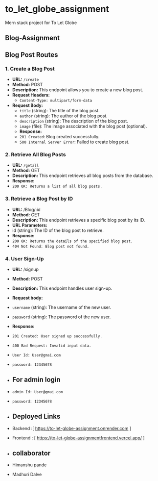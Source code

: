 # to_let_globe_assignment
Mern stack project for To Let Globe

## Blog-Assignment

## Blog Post Routes

### 1. Create a Blog Post

- **URL:** `/create`
- **Method:** POST
- **Description:** This endpoint allows you to create a new blog post.
- **Request Headers:**
  - `Content-Type: multipart/form-data`
- **Request Body:**
  - `title` (string): The title of the blog post.
  - `author` (string): The author of the blog post.
  - `description` (string): The description of the blog post.
  - `image` (file): The image associated with the blog post (optional).
  - **Response:**
  - `201 Created`: Blog created successfully.
  - `500 Internal Server Error`: Failed to create blog post.
 
### 2. Retrieve All Blog Posts
- **URL:** `/getall`
- **Method:** GET
- **Description:** This endpoint retrieves all blog posts from the database.
- **Response:**
- `200 OK: Returns a list of all blog posts.`

### 3. Retrieve a Blog Post by ID
- **URL:** /Blog/:id
- **Method:** GET
- **Description:**  This endpoint retrieves a specific blog post by its ID.
- **URL Parameters:**
- id (string): The ID of the blog post to retrieve.
- **Response:**
- `200 OK: Returns the details of the specified blog post.`
- `404 Not Found: Blog post not found.`
### 4. User Sign-Up
- **URL:** /signup
- **Method:** POST
- **Description:** This endpoint handles user sign-up.
- **Request body:**
- `username` (string): The username of the new user.
- `password` (string): The password of the new user.
- **Response:**
- `201 Created: User signed up successfully.`
- `400 Bad Request: Invalid input data.`

- `User Id: User@gmai.com`
- `password: 12345678`

- ## For admin login
- `admin Id: User@gmai.com`
- `password: 12345678`

- ## Deployed Links
- Backend :[ https://to-let-globe-assignment.onrender.com ]
- Frontend : [ https://to-let-globe-assignmentfrontend.vercel.app/ ]

- ## collaborator
- Himanshu pande
- Madhuri Dalve
